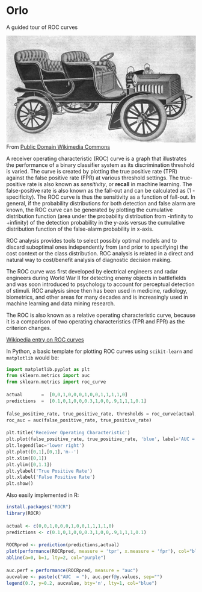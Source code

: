 # Orlo
A guided tour of ROC curves

![Orlo Touring Car](https://github.com/rebeccabilbro/orlo/blob/master/figures/orlo_touring_car.jpg)    
From [Public Domain Wikimedia Commons](https://upload.wikimedia.org/wikipedia/commons/9/9c/Orlo_Touring_Car.jpg)

A receiver operating characteristic (ROC) curve is a graph that illustrates the performance of a binary classifier system as its discrimination threshold is varied. The curve is created by plotting the true positive rate (TPR) against the false positive rate (FPR) at various threshold settings. The true-positive rate is also known as *sensitivity*, or **recall** in machine learning. The false-positive rate is also known as the fall-out and can be calculated as (1 - specificity). The ROC curve is thus the sensitivity as a function of fall-out. In general, if the probability distributions for both detection and false alarm are known, the ROC curve can be generated by plotting the cumulative distribution function (area under the probability distribution from -infinity to +infinity) of the detection probability in the y-axis versus the cumulative distribution function of the false-alarm probability in x-axis.

ROC analysis provides tools to select possibly optimal models and to discard suboptimal ones independently from (and prior to specifying) the cost context or the class distribution. ROC analysis is related in a direct and natural way to cost/benefit analysis of diagnostic decision making.

The ROC curve was first developed by electrical engineers and radar engineers during World War II for detecting enemy objects in battlefields and was soon introduced to psychology to account for perceptual detection of stimuli. ROC analysis since then has been used in medicine, radiology, biometrics, and other areas for many decades and is increasingly used in machine learning and data mining research.

The ROC is also known as a relative operating characteristic curve, because it is a comparison of two operating characteristics (TPR and FPR) as the criterion changes.

[Wikipedia entry on ROC curves](https://en.wikipedia.org/wiki/Receiver_operating_characteristic)

In Python, a basic template for plotting ROC curves using `scikit-learn` and `matplotlib` would be:

```python
import matplotlib.pyplot as plt
from sklearn.metrics import auc
from sklearn.metrics import roc_curve

actual       =  [0,0,1,0,0,0,1,0,0,1,1,1,1,0]
predictions  =  [0.1,0,1,0,0,0.3,1,0,0,.9,1,1,1,0.1]

false_positive_rate, true_positive_rate, thresholds = roc_curve(actual, predictions)
roc_auc = auc(false_positive_rate, true_positive_rate)

plt.title('Receiver Operating Characteristic')
plt.plot(false_positive_rate, true_positive_rate, 'blue', label='AUC = %0.2f'% roc_auc)
plt.legend(loc='lower right')
plt.plot([0,1],[0,1],'m--')
plt.xlim([0,1])
plt.ylim([0,1.1])
plt.ylabel('True Positive Rate')
plt.xlabel('False Positive Rate')
plt.show()
```

Also easily implemented in R:

```R
install.packages("ROCR")
library(ROCR)

actual <- c(0,0,1,0,0,0,1,0,0,1,1,1,1,0)
predictions <- c(0.1,0,1,0,0,0.3,1,0,0,.9,1,1,1,0.1)

ROCRpred <- prediction(predictions,actual)
plot(performance(ROCRpred, measure = 'tpr', x.measure = 'fpr'), col="blue", xlab='False Positive Rate', ylab='True Positive Rate', main='Receiver Operating Characteristic', xaxs="i")
abline(a=0, b=1, lty=2, col="purple")

auc.perf = performance(ROCRpred, measure = "auc")
aucvalue <- paste(c("AUC  = "), auc.perf@y.values, sep="")
legend(0.7, y=0.2, aucvalue, bty='n', lty=1, col="blue")
```
